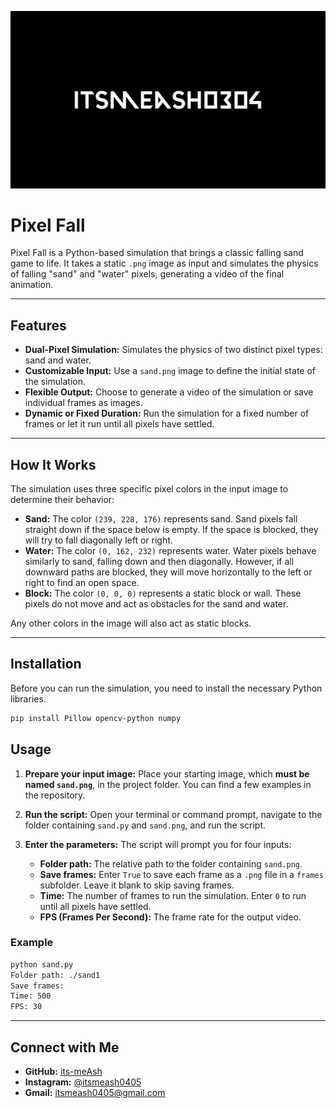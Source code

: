 ![Banner](Banner.png)
# Pixel Fall

Pixel Fall is a Python-based simulation that brings a classic falling sand game to life. It takes a static `.png` image as input and simulates the physics of falling "sand" and "water" pixels, generating a video of the final animation.

---

## Features

* **Dual-Pixel Simulation:** Simulates the physics of two distinct pixel types: sand and water.
* **Customizable Input:** Use a `sand.png` image to define the initial state of the simulation.
* **Flexible Output:** Choose to generate a video of the simulation or save individual frames as images.
* **Dynamic or Fixed Duration:** Run the simulation for a fixed number of frames or let it run until all pixels have settled.

---

## How It Works

The simulation uses three specific pixel colors in the input image to determine their behavior:

* **Sand:** The color `(239, 228, 176)` represents sand. Sand pixels fall straight down if the space below is empty. If the space is blocked, they will try to fall diagonally left or right.
* **Water:** The color `(0, 162, 232)` represents water. Water pixels behave similarly to sand, falling down and then diagonally. However, if all downward paths are blocked, they will move horizontally to the left or right to find an open space.
* **Block:** The color `(0, 0, 0)` represents a static block or wall. These pixels do not move and act as obstacles for the sand and water.

Any other colors in the image will also act as static blocks.

---

## Installation

Before you can run the simulation, you need to install the necessary Python libraries.

```bash
pip install Pillow opencv-python numpy
```
## Usage

1.  **Prepare your input image:** Place your starting image, which **must be named `sand.png`**, in the project folder. You can find a few examples in the repository.
    
2.  **Run the script:** Open your terminal or command prompt, navigate to the folder containing `sand.py` and `sand.png`, and run the script.
3.  **Enter the parameters:** The script will prompt you for four inputs:

    * **Folder path:** The relative path to the folder containing `sand.png`.
    * **Save frames:** Enter `True` to save each frame as a `.png` file in a `frames` subfolder. Leave it blank to skip saving frames.
    * **Time:** The number of frames to run the simulation. Enter `0` to run until all pixels have settled.
    * **FPS (Frames Per Second):** The frame rate for the output video.

### Example

```bash
python sand.py
Folder path: ./sand1
Save frames:
Time: 500
FPS: 30
```

---

## Connect with Me

* **GitHub:** [its-meAsh](https://github.com/its-meAsh)
* **Instagram:** [@itsmeash0405](https://www.instagram.com/itsmeash0405)
* **Gmail:** itsmeash0405@gmail.com
